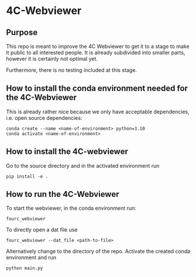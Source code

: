 # 4C-Webviewer

## Purpose

This repo is meant to improve the 4C Webviewer to get it to a stage to make it public to all interested people. It is already subdivided into smaller parts, however it is certainly not optimal yet.

Furthermore, there is no testing included at this stage.

## How to install the conda environment needed for the 4C-Webviewer

This is already rather nice because we only have acceptable dependencies, i.e. open source dependencies:

```
conda create --name <name-of-environment> python=3.10
conda activate <name-of-environment>
```

## How to install the 4C-webviewer

Go to the source directory and in the activated environment run
```
pip install -e .
```

## How to run the 4C-Webviewer

To start the webviewer, in the conda environment run:
```
fourc_webviewer
```
To directly open a dat file use
```
fourc_webviewer --dat_file <path-to-file>
```

Alternatively change to the directory of the repo. Activate the created conda environment and run
```
python main.py
```
